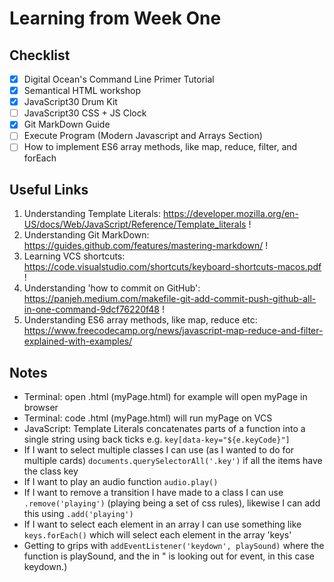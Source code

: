 <h1>Learning from Week One</h1> 

<h2>Checklist</h2>

- [x] Digital Ocean's Command Line Primer Tutorial
- [x] Semantical HTML workshop 
- [x] JavaScript30 Drum Kit
- [ ] JavaScript30 CSS + JS Clock
- [x] Git MarkDown Guide
- [ ] Execute Program (Modern Javascript and Arrays Section)
- [ ] How to implement ES6 array methods, like map, reduce, filter, and forEach

<h2>Useful Links</h2>

1. Understanding Template Literals: https://developer.mozilla.org/en-US/docs/Web/JavaScript/Reference/Template_literals ! <br>
2. Understanding Git MarkDown: https://guides.github.com/features/mastering-markdown/ ! <br>
3. Learning VCS shortcuts: https://code.visualstudio.com/shortcuts/keyboard-shortcuts-macos.pdf ! <br>
4. Understanding 'how to commit on GitHub': https://panjeh.medium.com/makefile-git-add-commit-push-github-all-in-one-command-9dcf76220f48 ! <br>
5. Understanding ES6 array methods, like map, reduce etc: https://www.freecodecamp.org/news/javascript-map-reduce-and-filter-explained-with-examples/ <br>

<h2>Notes</h2>

* Terminal: open .html (myPage.html) for example will open myPage in browser <br>
* Terminal: code .html (myPage.html) will run myPage on VCS <br>
* JavaScript: Template Literals concatenates parts of a function into a single string using back ticks e.g. `key[data-key="${e.keyCode}"]` <br>
* If I want to select multiple classes I can use (as I wanted to do for multiple cards) `documents.querySelectorAll('.key')` if all the items have the class key <br>
* If I want to play an audio function `audio.play()` <br>
* If I want to remove a transition I have made to a class I can use `.remove('playing')` (playing being a set of css rules), likewise I can add this using `.add('playing')` <br>
* If I want to select each element in an array I can use something like `keys.forEach()` which will select each element in the array 'keys' <br>
* Getting to grips with `addEventListener('keydown', playSound)` where the function is playSound, and the in " is looking out for event, in this case keydown.) <br>
